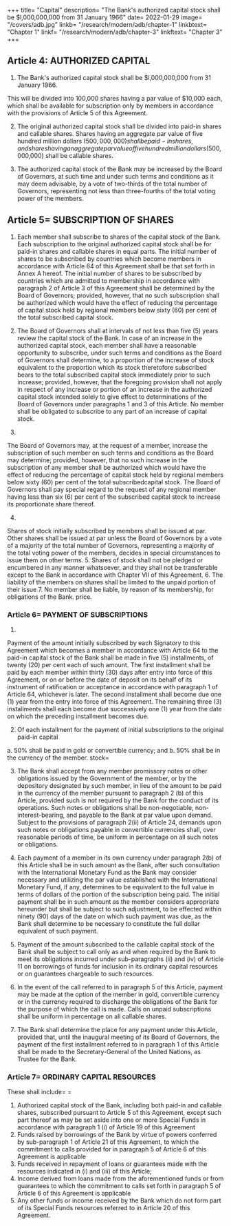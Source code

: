 +++
title=  "Capital"
description= "The Bank's authorized capital stock shall be $l,000,000,000 from 31 January 1966"
date=  2022-01-29
image=  "/covers/adb.jpg"
linkb=  "/research/modern/adb/chapter-1"
linkbtext=  "Chapter 1"
linkf=  "/research/modern/adb/chapter-3"
linkftext=  "Chapter 3"
+++ 

## Article 4: AUTHORIZED CAPITAL

1. The Bank's authorized capital stock shall be $l,000,000,000 from 31 January 1966. 

This will be divided into 100,000 shares having a par value of $10,000 each, which shall be available for subscription only by members in accordance with the provisions of Article 5 of this Agreement.

2. The original authorized capital stock shall be divided into paid-in shares and callable
shares. Shares having an aggregate par value of five hundred million dollars ($500,000,000) shall be paid-
in shares, and shares having an aggregate par value of five hundred million dollars ($500,000,000) shall be
callable shares.

3. The authorized capital stock of the Bank may be increased by the Board of Governors, at
such time and under such terms and conditions as it may deem advisable, by a vote of two-thirds of the
total number of Governors, representing not less than three-fourths of the total voting power of the
members.


## Article 5=  SUBSCRIPTION OF SHARES

1. Each member shall subscribe to shares of the capital stock of the Bank. Each subscription
to the original authorized capital stock shall be for paid-in shares and callable shares in equal parts. The
initial number of shares to be subscribed by countries which become members in accordance with Article
64 of this Agreement shall be that set forth in Annex A hereof. The initial number of shares to be
subscribed by countries which are admitted to membership in accordance with paragraph 2 of Article 3 of
this Agreement shall be determined by the Board of Governors; provided, however, that no such
subscription shall be authorized which would have the effect of reducing the percentage of capital stock
held by regional members below sixty (60) per cent of the total subscribed capital stock.

2. The Board of Governors shall at intervals of not less than five (5) years review the capital
stock of the Bank. In case of an increase in the authorized capital stock, each member shall have a
reasonable opportunity to subscribe, under such terms and conditions as the Board of Governors shall
determine, to a proportion of the increase of stock equivalent to the proportion which its stock theretofore
subscribed bears to the total subscribed capital stock immediately prior to such increase; provided,
however, that the foregoing provision shall not apply in respect of any increase or portion of an increase in
the authorized capital stock intended solely to give effect to determinations of the Board of Governors
under paragraphs 1 and 3 of this Article. No member shall be obligated to subscribe to any part of an
increase of capital stock.

3.
The Board of Governors may, at the request of a member, increase the subscription of
such member on such terms and conditions as the Board may determine; provided, however, that no such
increase in the subscription of any member shall be authorized which would have the effect of reducing the
percentage of capital stock held by regional members below sixty (60) per cent of the total subscribedcapital stock. The Board of Governors shall pay special regard to the request of any regional member
having less than six (6) per cent of the subscribed capital stock to increase its proportionate share thereof.

4.
Shares of stock initially subscribed by members shall be issued at par. Other shares shall
be issued at par unless the Board of Governors by a vote of a majority of the total number of Governors,
representing a majority of the total voting power of the members, decides in special circumstances to issue
them on other terms.
5.
Shares of stock shall not be pledged or encumbered in any manner whatsoever, and they
shall not be transferable except to the Bank in accordance with Chapter VII of this Agreement.
6. The liability of the members on shares shall be limited to the unpaid portion of their issue
7. No member shall be liable, by reason of its membership, for obligations of the Bank.
price.


### Article 6=  PAYMENT OF SUBSCRIPTIONS

1.
Payment of the amount initially subscribed by each Signatory to this Agreement which
becomes a member in accordance with Article 64 to the paid-in capital stock of the Bank shall be made in
five (5) installments, of twenty (20) per cent each of such amount. The first installment shall be paid by each
member within thirty (30) days after entry into force of this Agreement, or on or before the date of deposit
on its behalf of its instrument of ratification or acceptance in accordance with paragraph 1 of Article 64, whichever is later. The second installment shall become due one (1) year from the entry into force of this Agreement. The remaining three (3) installments shall each become due successively one (1) year from the date on which the preceding installment becomes due.

2. Of each installment for the payment of initial subscriptions to the original paid-in capital

a. 50% shall be paid in gold or convertible currency; and
b. 50% shall be in the currency of the member.
stock= 

3. The Bank shall accept from any member promissory notes or other obligations issued by
the Government of the member, or by the depository designated by such member, in lieu of the amount to be paid in the currency of the member pursuant to paragraph 2 (b) of this Article, provided such is not required by the Bank for the conduct of its operations. Such notes or obligations shall be non-negotiable, non-interest-bearing, and payable to the Bank at par value upon demand. Subject to the provisions of paragraph 2(ii) of Article 24, demands upon such notes or obligations payable in convertible currencies shall, over reasonable periods of time, be uniform in percentage on all such notes or obligations.

4. Each payment of a member in its own currency under paragraph 2(b) of this Article shall
be in such amount as the Bank, after such consultation with the International Monetary Fund as the Bank may consider necessary and utilizing the par value established with the International Monetary Fund, if any, determines to be equivalent to the full value in terms of dollars of the portion of the subscription being paid. The initial payment shall be in such amount as the member considers appropriate hereunder but shall be subject to such adjustment, to be effected within ninety (90) days of the date on which such payment was due, as the Bank shall determine to be necessary to constitute the full dollar equivalent of such payment.

5. Payment of the amount subscribed to the callable capital stock of the Bank shall be
subject to call only as and when required by the Bank to meet its obligations incurred under sub-paragraphs (ii) and (iv) of Article 11 on borrowings of funds for inclusion in its ordinary capital resources or on guarantees chargeable to such resources.

6. In the event of the call referred to in paragraph 5 of this Article, payment may be made at
the option of the member in gold, convertible currency or in the currency required to discharge the obligations of the Bank for the purpose of which the call is made. Calls on unpaid subscriptions shall be uniform in percentage on all callable shares.

7. The Bank shall determine the place for any payment under this Article, provided that,
until the inaugural meeting of its Board of Governors, the payment of the first installment referred to in paragraph 1 of this Article shall be made to the Secretary-General of the United Nations, as Trustee for the Bank.


### Article 7=  ORDINARY CAPITAL RESOURCES

These shall include= = 

1. Authorized capital stock of the Bank, including both paid-in and callable shares, subscribed pursuant to Article 5 of this Agreement, except such part thereof as may be set aside into one or more Special Funds in accordance with paragraph 1 (i) of Article 19 of this Agreement
2. Funds raised by borrowings of the Bank by virtue of powers conferred by sub-paragraph 1 of Article 21 of this Agreement, to which the commitment to calls provided for in paragraph 5 of Article 6 of this Agreement is applicable
3. Funds received in repayment of loans or guarantees made with the resources indicated in
(i) and (iii) of this Article;
4. Income derived from loans made from the aforementioned funds or from guarantees to
which the commitment to calls set forth in paragraph 5 of Article 6 of this Agreement is
applicable
5. Any other funds or income received by the Bank which do not form part of its Special
Funds resources referred to in Article 20 of this Agreement.
